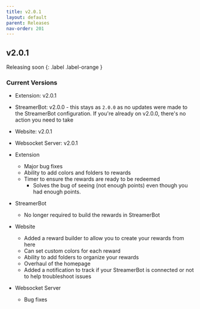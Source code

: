```yaml
---
title: v2.0.1
layout: default
parent: Releases
nav-order: 201
---
```


## v2.0.1
Releasing soon
{: .label .label-orange }

### Current Versions
- Extension: v2.0.1
- StreamerBot: v2.0.0 - this stays as `2.0.0` as no updates were made to the StreamerBot configuration. If you're already on v2.0.0, there's no action you need to take
- Website: v2.0.1
- Websocket Server: v2.0.1

- Extension
  - Major bug fixes
  - Ability to add colors and folders to rewards
  - Timer to ensure the rewards are ready to be redeemed
    - Solves the bug of seeing (not enough points) even though you had enough points.
- StreamerBot
  - No longer required to build the rewards in StreamerBot
- Website
  - Added a reward builder to allow you to create your rewards from here
  - Can set custom colors for each reward
  - Ability to add folders to organize your rewards
  - Overhaul of the homepage
  - Added a notification to track if your StreamerBot is connected or not to help troubleshoot issues
- Websocket Server
  - Bug fixes


[github]: https://github.com/gezelio/ytcr